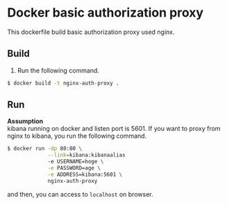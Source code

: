 # Docker basic authorization proxy

This dockerfile build basic authorization proxy used nginx.

## Build

1. Run the following command.
```bash
$ docker build -t nginx-auth-proxy .
```

## Run

**Assumption**  
kibana running on docker and listen port is 5601.
If you want to proxy from nginx to kibana, you run the following command.

```bash
$ docker run -dp 80:80 \
             --link=kibana:kibanaalias
             -e USERNAME=hoge \
             -e PASSWORD=age \
             -e ADDRESS=kibana:5601 \
             nginx-auth-proxy
```

and then, you can access to `localhost` on browser.
